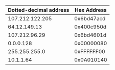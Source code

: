 | Dotted-decimal address | Hex Address
|------------------------|--------------------
| 107.212.122.205        | 0x6bd47acd
| 64.12.149.13           | 0x400c950d
| 107.212.96.29          | 0x6bd4601d
| 0.0.0.128              | 0x00000080
| 255.255.255.0          | 0xFFFFFF00
| 10.1.1.64              | 0x0A010140
